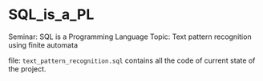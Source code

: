 # SQL_is_a_PL
Seminar: SQL is a Programming Language
Topic: Text pattern recognition using finite automata

file: `text_pattern_recognition.sql` contains all the code of current state of the project.